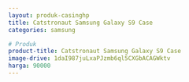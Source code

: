 ```yaml
---
layout: produk-casinghp
title: Catstronaut Samsung Galaxy S9 Case
categories: samsung

# Produk
product-title: Catstronaut Samsung Galaxy S9 Case
image-drive: 1daI987juLxaPJzmb6ql5CXGbACAGWktv
harga: 90000
---
```


